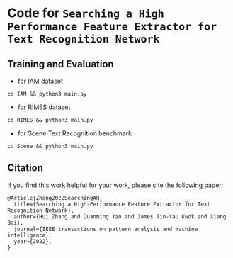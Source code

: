 # Code for `Searching a High Performance Feature Extractor for Text Recognition Network`


## Training and Evaluation 

- for IAM dataset
```
cd IAM && python3 main.py 
```

- for RIMES dataset
```
cd RIMES && python3 main.py
```

- for Scene Text Recognition benchmark
```
cd Scene && python3 main.py
```

## Citation

If you find this work helpful for your work, please cite the following paper:

```
@Article{Zhang2022SearchingAH,
  title={Searching a High-Performance Feature Extractor for Text Recognition Network},
  author={Hui Zhang and Quanming Yao and James Tin-Yau Kwok and Xiang Bai},
  journal={IEEE transactions on pattern analysis and machine intelligence},
  year={2022},
}
```